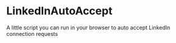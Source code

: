 # LinkedInAutoAccept

A little script you can run in your browser to auto accept LinkedIn connection requests
